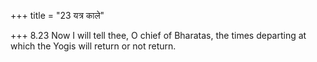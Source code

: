+++
title = "23 यत्र काले"

+++
8.23 Now I will tell thee, O chief of Bharatas, the times departing at
which the Yogis will return or not return.
